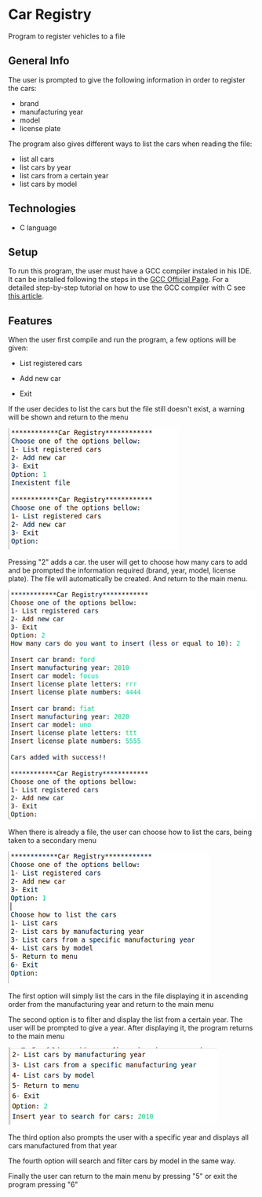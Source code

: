 # Car Registry 
Program to register vehicles to a file

## General Info

The user is prompted to give the following information in order to register the cars:

- brand
- manufacturing year
- model
- license plate

The program also gives different ways to list the cars when reading the file:

- list all cars
- list cars by year
- list cars from a certain year
- list cars by model

## Technologies

- C language

## Setup

To run this program, the user must have a GCC compiler instaled in his IDE. 
It can be installed following the steps in the [GCC Official Page](https://gcc.gnu.org/install/index.html). 
For a detailed step-by-step tutorial on how to use the GCC compiler with C see [this article](https://medium.com/@laura.derohan/compiling-c-files-with-gcc-step-by-step-8e78318052).

## Features

When the user first compile and run the program, a few options will be given:

- List registered cars

- Add new car

- Exit

If the user decides to list the cars but the file still doesn't exist, a warning will be shown and return to the menu

![](prints-for-git/print2.png)

Pressing "2" adds a car. the user will get to choose how many cars to add and be prompted the information required (brand, year, model, license plate). 
The file will automatically be created. And return to the main menu.

![](prints-for-git/print3.png)

When there is already a file, the user can choose how to list the cars, being taken to a secondary menu

![](prints-for-git/print4.png)

The first option will simply list the cars in the file displaying it in ascending order from the manufacturing year and return to the main menu

The second option is to filter and display the list from a certain year. The user will be prompted to give a year. 
After displaying it, the program returns to the main menu 

![](prints-for-git/print5.png)

The third option also prompts the user with a specific year and displays all cars manufactured from that year

The fourth option will search and filter cars by model in the same way. 

Finally the user can return to the main menu by pressing "5" or exit the program pressing "6" 
